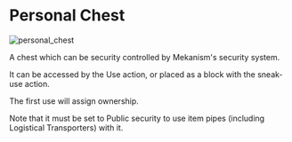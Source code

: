 # Personal Chest
![personal_chest](item:mekanism:personal_chest)

A chest which can be security controlled by Mekanism's security system.

It can be accessed by the Use action, or placed as a block with the sneak-use action.

The first use will assign ownership.

Note that it must be set to Public security to use item pipes (including Logistical Transporters) with it.
